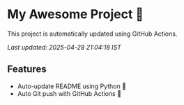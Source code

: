 # My Awesome Project 🚀

This project is automatically updated using GitHub Actions.

_Last updated: 2025-04-28 21:04:18 IST_

## Features
- Auto-update README using Python 🐍
- Auto Git push with GitHub Actions 🤖
